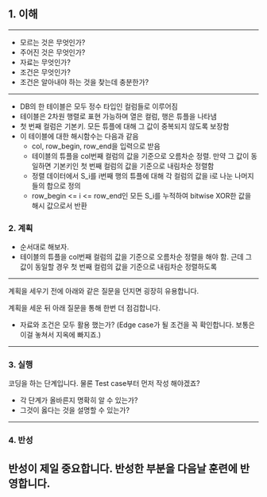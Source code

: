 ## 1. 이해

---
- 모르는 것은 무엇인가?
- 주어진 것은 무엇인가?
- 자료는 무엇인가?
- 조건은 무엇인가?
- 조건은 알아내야 하는 것을 찾는데 충분한가?
---
- DB의 한 테이블은 모두 정수 타입인 컬럼들로 이루어짐
- 테이블은 2차원 행렬로 표현 가능하며 열은 컬럼, 행은 튜플을 나타냄
- 첫 번째 컬럼은 기본키. 모든 튜플에 대해 그 값이 중복되지 않도록 보장함
- 이 테이블에 대한 해시함수는 다음과 같음
    - col, row_begin, row_end을 입력으로 받음
    - 테이블의 튜플을 col번째 컬럼의 값을 기준으로 오름차순 정렬. 만약 그 값이 동일하면 기본키인 첫 번째 컬럼의 값을 기준으로 내림차순 정렬함
    - 정렬 데이터에서 S_i를 i번째 행의 튜플에 대해 각 컬럼의 값을 i로 나눈 나머지들의 합으로 정의
    - row_begin <= i <= row_end인 모든 S_i를 누적하여 bitwise XOR한 값을 해시 값으로서 반환

### 2. 계획
- 순서대로 해보자.
- 테이블의 튜플을 col번째 컬럼의 값을 기준으로 오름차순 정렬을 해야 함. 근데 그 값이 동일할 경우 첫 번째 컬럼의 값을 기준으로 내림차순 정렬하도록

---
계획을 세우기 전에 아래와 같은 질문을 던지면 굉장히 유용합니다.

계획을 세운 뒤 아래 질문을 통해 한번 더 점검합니다.

- 자료와 조건은 모두 활용 했는가? (Edge case가 될 조건을 꼭 확인합니다. 보통은 이걸 놓쳐서 지옥에 빠지죠.)
---

### 3. 실행

코딩을 하는 단계입니다. 물론 Test case부터 먼저 작성 해야겠죠?

- 각 단계가 올바른지 명확히 알 수 있는가?
- 그것이 옳다는 것을 설명할 수 있는가?

---

### 4. 반성

반성이 제일 중요합니다. 반성한 부분을 다음날 훈련에 반영합니다.
- 
